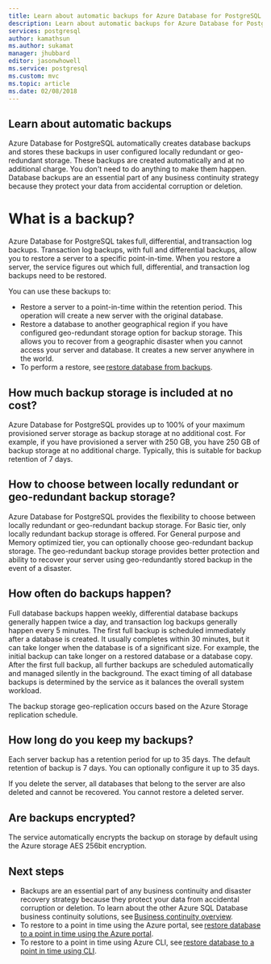 ```yaml
---
title: Learn about automatic backups for Azure Database for PostgreSQL  | Microsoft Docs
description: Learn about automatic backups for Azure Database for PostgreSQL.
services: postgresql
author: kamathsun
ms.author: sukamat
manager: jhubbard
editor: jasonwhowell
ms.service: postgresql
ms.custom: mvc
ms.topic: article
ms.date: 02/08/2018
---
```


## Learn about automatic backups

Azure Database for PostgreSQL automatically creates database backups and stores these backups in user configured locally redundant or geo-redundant storage. These backups are created automatically and at no additional charge. You don't need to do anything to make them happen. Database backups are an essential part of any business continuity strategy because they protect your data from accidental corruption or deletion.

# What is a backup?

Azure Database for PostgreSQL takes full, differential, and transaction log backups. Transaction log backups, with full and differential backups, allow you to restore a server to a specific point-in-time. When you restore a server, the service figures out which full, differential, and transaction log backups need to be restored.

You can use these backups to:

- Restore a server to a point-in-time within the retention period. This operation will create a new server with the original database.
- Restore a database to another geographical region if you have configured geo-redundant storage option for backup storage. This allows you to recover from a geographic disaster when you cannot access your server and database. It creates a new server anywhere in the world.
- To perform a restore, see [restore database from backups](howto-restore-server-portal.md).

## How much backup storage is included at no cost?

Azure Database for PostgreSQL provides up to 100% of your maximum provisioned server storage as backup storage at no additional cost. For example, if you have provisioned a server with 250 GB, you have 250 GB of backup storage at no additional charge. Typically, this is suitable for backup retention of 7 days.

## How to choose between locally redundant or geo-redundant backup storage?

Azure Database for PostgreSQL provides the flexibility to choose between locally redundant or geo-redundant backup storage. For Basic tier, only locally redundant backup storage is offered. For General purpose and Memory optimized tier, you can optionally choose geo-redundant backup storage. The geo-redundant backup storage provides better protection and ability to recover your server using geo-redundantly stored backup in the event of a disaster.

## How often do backups happen?

Full database backups happen weekly, differential database backups generally happen twice a day, and transaction log backups generally happen every 5 minutes. The first full backup is scheduled immediately after a database is created. It usually completes within 30 minutes, but it can take longer when the database is of a significant size. For example, the initial backup can take longer on a restored database or a database copy. After the first full backup, all further backups are scheduled automatically and managed silently in the background. The exact timing of all database backups is determined by the service as it balances the overall system workload.

The backup storage geo-replication occurs based on the Azure Storage replication schedule.

## How long do you keep my backups?

Each server backup has a retention period for up to 35 days. The default retention of backup is 7 days. You can optionally configure it up to 35 days.

If you delete the server, all databases that belong to the server are also deleted and cannot be recovered. You cannot restore a deleted server.

## Are backups encrypted?

The service automatically encrypts the backup on storage by default using the Azure storage AES 256bit encryption.

## Next steps

- Backups are an essential part of any business continuity and disaster recovery strategy because they protect your data from accidental corruption or deletion. To learn about the other Azure SQL Database business continuity solutions, see [Business continuity overview](concepts-business-continuity.md).
- To restore to a point in time using the Azure portal, see [restore database to a point in time using the Azure portal](howto-restore-server-portal.md).
- To restore to a point in time using Azure CLI, see [restore database to a point in time using CLI](howto-restore-server-cli.md).